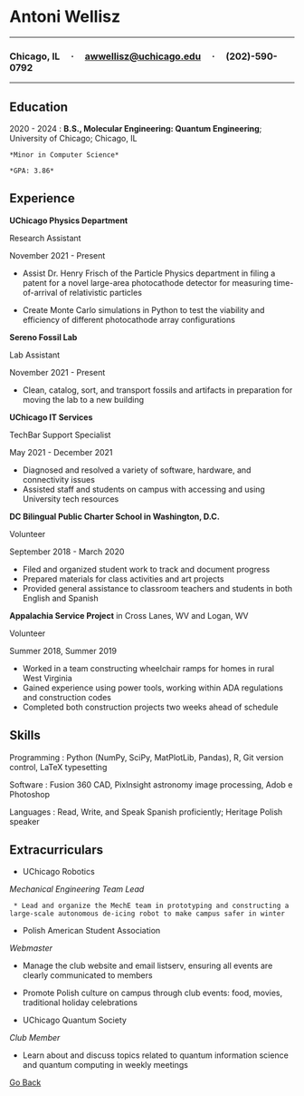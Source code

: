 Antoni Wellisz
============

-------------------    

### Chicago, IL &nbsp;&nbsp;&nbsp;&nbsp;&#183;&nbsp;&nbsp;&nbsp;&nbsp; awwellisz@uchicago.edu &nbsp;&nbsp;&nbsp;&nbsp;&#183;&nbsp;&nbsp;&nbsp;&nbsp; (202)-590-0792

-------------------

Education
---------

2020 - 2024
:   **B.S., Molecular Engineering: Quantum Engineering**; University of Chicago; Chicago, IL

    *Minor in Computer Science*
    
    *GPA: 3.86*


Experience
----------

**UChicago Physics Department**

Research Assistant

November 2021 - Present

* Assist Dr. Henry Frisch of the Particle Physics department in filing a patent for a novel large-area
photocathode detector for measuring time-of-arrival of relativistic particles

*  Create Monte Carlo simulations in Python to test the viability and efficiency of different photocathode
array configurations

**Sereno Fossil Lab**

Lab Assistant

November 2021 - Present

* Clean, catalog, sort, and transport fossils and artifacts in preparation for moving the lab to a new
building

**UChicago IT Services**

TechBar Support Specialist 

May 2021 - December 2021

* Diagnosed and resolved a variety of software, hardware, and connectivity issues
* Assisted staff and students on campus with accessing and using University tech resources

**DC Bilingual Public Charter School in Washington, D.C.**

Volunteer 

September 2018 - March 2020
* Filed and organized student work to track and document progress
* Prepared materials for class activities and art projects
* Provided general assistance to classroom teachers and students in both English and Spanish

**Appalachia Service Project** in Cross Lanes, WV and Logan, WV

Volunteer 

Summer 2018, Summer 2019

* Worked in a team constructing wheelchair ramps for homes in rural West Virginia
* Gained experience using power tools, working within ADA regulations and construction codes
* Completed both construction projects two weeks ahead of schedule

Skills
--------------------

Programming
:   Python (NumPy, SciPy, MatPlotLib, Pandas), R, Git version control, LaTeX typesetting

Software
:   Fusion 360 CAD, PixInsight astronomy image processing, Adob e Photoshop

Languages
:   Read, Write, and Speak Spanish proficiently; Heritage Polish speaker

Extracurriculars 
----------------------------------------

* UChicago Robotics

*Mechanical Engineering Team Lead*

     * Lead and organize the MechE team in prototyping and constructing a large-scale autonomous de-icing robot to make campus safer in winter

* Polish American Student Association

*Webmaster*

* Manage the club website and email listserv, ensuring all events are clearly communicated to members
* Promote Polish culture on campus through club events: food, movies, traditional holiday celebrations

* UChicago Quantum Society

*Club Member*

* Learn about and discuss topics related to quantum information science and quantum computing in weekly meetings

[Go Back](README.md)
